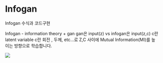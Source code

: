 
# Infogan
Infogan 수식과 코드구현

Infogan - information theory + gan 
gan은 input(z) vs infogan은 input(z,c) 
c란 latent variable c란 회전 , 두께, etc...로 Z,C 사이에  Mutual Information(MI)를 높이는 방향으로 학습합니다.

![](img/adversarial2.PNG)
